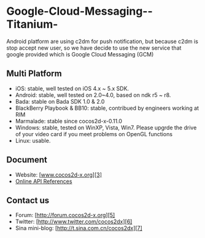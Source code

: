 Google-Cloud-Messaging--Titanium-
=================================
Android platform are using c2dm for push notification, but because c2dm is stop accept new user, so we have decide to use the new service that google provided which is Google Cloud Messaging (GCM)

Multi Platform
-------------
   * iOS:  stable, well tested on iOS 4.x ~ 5.x SDK.
   * Android: stable, well tested on 2.0~4.0, based on ndk r5 ~ r8.
   * Bada: stable on Bada SDK 1.0 & 2.0
   * BlackBerry Playbook & BB10: stable, contribued by engineers working at RIM
   * Marmalade: stable since cocos2d-x-0.11.0
   * Windows: stable, tested on WinXP, Vista, Win7. Please upgrde the drive of your video card if you meet problems on OpenGL functions
   * Linux: usable.

Document
------------------
   * Website: [www.cocos2d-x.org][3]
   * [Online API References][4] 
	
Contact us
------------------
   * Forum: [http://forum.cocos2d-x.org][5]
   * Twitter: [http://www.twitter.com/cocos2dx][6]
   * Sina mini-blog: [http://t.sina.com.cn/cocos2dx][7]
   
[1]: http://www.cocos2d-x.org "cocos2d-x"
[2]: http://www.cocos2d-iphone.org "cocos2d for iPhone"
[3]: http://www.cocos2d-x.org "www.cocos2d-x.org"
[4]: http://www.cocos2d-x.org/projects/cocos2d-x/wiki/Reference "API References"
[5]: http://forum.cocos2d-x.org "http://forum.cocos2d-x.org"
[6]: http://www.twitter.com/cocos2dx "http://www.twitter.com/cocos2dx"
[7]: http://t.sina.com.cn/cocos2dx "http://t.sina.com.cn/cocos2dx"